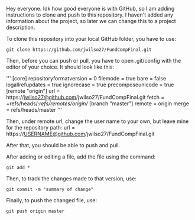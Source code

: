 Hey everyone.
Idk how good everyone is with GitHub, so I am adding instructions to clone and push to this repository.
I haven't added any information about the project, so later we can change this to a project description.

To clone this repository into your local GitHub folder, you have to use:

    git clone https://github.com/jwilso27/FundCompFinal.git

Then, before you can push or pull, you have to open .git/config with the editor
of your choice.  It should look like this:

'''
    [core]
    	repositoryformatversion = 0
    	filemode = true
    	bare = false
    	logallrefupdates = true
    	ignorecase = true
    	precomposeunicode = true
    [remote "origin"]
    	url = https://jwilso27@github.com/jwilso27/FundCompFinal.git
    	fetch = +refs/heads/*:refs/remotes/origin/*
    [branch "master"]
    	remote = origin
    	merge = refs/heads/master
'''
        
Then, under remote url, change the user name to your own, but leave mine for
the repository path:
    url = https://USERNAME@github.com/jwilso27/FundCompFinal.git

After that, you should be able to push and pull.

After adding or editing a file, add the file using the command:

    git add *
		
Then, to track the changes made to that version, use:

    git commit -m "summary of change"

Finally, to push the changed file, use:

    git push origin master
